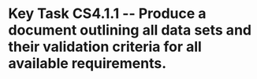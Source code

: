 # Key Task CS4.1.1 -- Produce a document outlining all data sets and their validation criteria for all available requirements.
